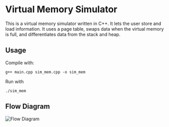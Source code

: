 # Virtual Memory Simulator
This is a virtual memory simulator written in C++. It lets the user store and load information. It uses a page table, swaps data when the virtual memory is full, and differentiates data from the stack and heap.

## Usage
Compile with:
```
g++ main.cpp sim_mem.cpp -o sim_mem
```

Run with
```
./sim_mem
```

## Flow Diagram
![Flow Diagram](https://user-images.githubusercontent.com/99280430/165580309-4b8c16f9-a519-40be-8682-0fffdedcf048.png)

